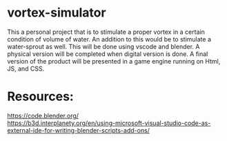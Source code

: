 # vortex-simulator
This a personal project that is to stimulate a proper vortex in a certain condition of volume of water. An addition to this would be to stimulate a water-sprout as well. This will be done using vscode and blender. A physical version will be completed when digital version is done. A final version of the product will be presented in a game engine running on Html, JS, and CSS.
# Resources:
https://code.blender.org/ \
https://b3d.interplanety.org/en/using-microsoft-visual-studio-code-as-external-ide-for-writing-blender-scripts-add-ons/
